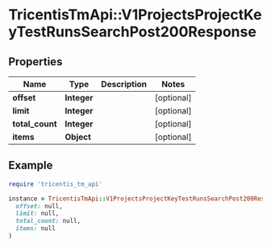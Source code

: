 # TricentisTmApi::V1ProjectsProjectKeyTestRunsSearchPost200Response

## Properties

| Name | Type | Description | Notes |
| ---- | ---- | ----------- | ----- |
| **offset** | **Integer** |  | [optional] |
| **limit** | **Integer** |  | [optional] |
| **total_count** | **Integer** |  | [optional] |
| **items** | **Object** |  | [optional] |

## Example

```ruby
require 'tricentis_tm_api'

instance = TricentisTmApi::V1ProjectsProjectKeyTestRunsSearchPost200Response.new(
  offset: null,
  limit: null,
  total_count: null,
  items: null
)
```

